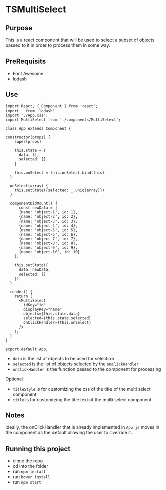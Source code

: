 # TSMultiSelect

## Purpose

This is a react component that will be used to select a subset of objects passed to it in order to process them in some way.

## PreRequisits
* Font Awesome
* lodash

## Use
```
import React, { Component } from 'react';
import _ from 'lodash'
import './App.css';
import MultiSelect from './components/MultiSelect';

class App extends Component {

constructor(props) {
    super(props)

    this.state = {
      data: [],
      selected: []
    }

    this.onSelect = this.onSelect.bind(this)
  }

  onSelect(array) {
    this.setState({selected: _.uniq(array)})
  }

  componentDidMount() {
	  const newData = [
      {name: 'object-1', id: 1},
      {name: 'object-2', id: 2},
      {name: 'object-3', id: 3},
      {name: 'object-4', id: 4},
      {name: 'object-5', id: 5},
      {name: 'object-6', id: 6},
      {name: 'object-7', id: 7},
      {name: 'object-8', id: 8},
      {name: 'object-9', id: 9},
      {name: 'object-10', id: 10}
    ];
    
    this.setState({
      data: newData,
      selected: []
    })
  }

  render() {
    return (
      <MultiSelect
      	idKey="id"
      	displayKey="name"
        objects={this.state.data}
        selected={this.state.selected}
        onClickHandler={this.onSelect}
      />
    );
  }
}

export default App;
```

* `data` is the list of objects to be used for selection
*  `selected` is the list of objects selected by the `onClickHandler`
* `onClickHandler` is the function passed to the component for processing

Optional

* `titleStyle` is for customizing the css of the title of the multi select component
* `title`  is for customizing the title text of the multi select component

## Notes

Ideally, the onClickHandler that is already implemented in `App.js` moves in the component as the default allowing the user to override it.

## Running this project
* clone the repo
* cd into the folder
* run `npm install`
* run `bower install`
* run `npm start`
